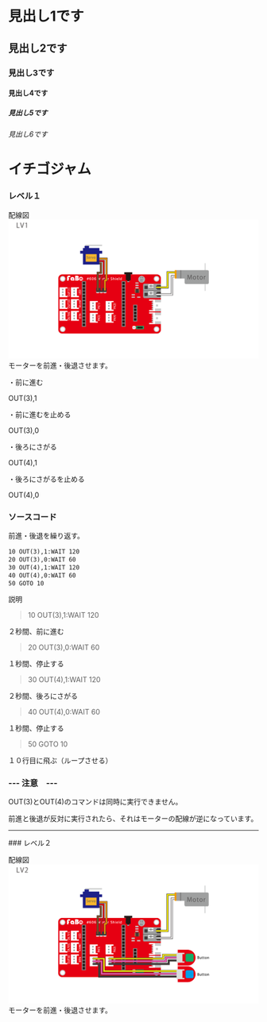 # 見出し1です
## 見出し2です
### 見出し3です
#### 見出し4です
##### 見出し5です
###### 見出し6です

# イチゴジャム

### レベル１

配線図
![](./img/ichigojam_lv1.png)
モーターを前進・後退させます。

・前に進む

OUT(3),1

・前に進むを止める

OUT(3),0


・後ろにさがる

OUT(4),1

・後ろにさがるを止める

OUT(4),0


### ソースコード

前進・後退を繰り返す。
~~~~
10 OUT(3),1:WAIT 120
20 OUT(3),0:WAIT 60
30 OUT(4),1:WAIT 120
40 OUT(4),0:WAIT 60
50 GOTO 10
~~~~
説明

>10 OUT(3),1:WAIT 120

２秒間、前に進む

>20 OUT(3),0:WAIT 60

１秒間、停止する

>30 OUT(4),1:WAIT 120

２秒間、後ろにさがる

>40 OUT(4),0:WAIT 60

１秒間、停止する

>50 GOTO 10

１０行目に飛ぶ（ループさせる）

### --- 注意　---

OUT(3)とOUT(4)のコマンドは同時に実行できません。

前進と後退が反対に実行されたら、それはモーターの配線が逆になっています。

<hr>
### レベル２

配線図
![](./img/ichigojam_lv2.png)
モーターを前進・後退させます。


